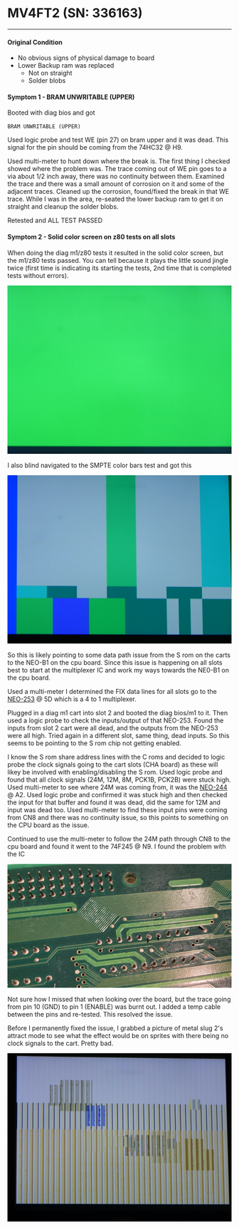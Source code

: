 # MV4FT2 (SN: 336163)
---
#### Original Condition
* No obvious signs of physical damage to board
* Lower Backup ram was replaced
  * Not on straight
  * Solder blobs

#### Symptom 1 - BRAM UNWRITABLE (UPPER)
Booted with diag bios and got

```
BRAM UNWRITABLE (UPPER)
```

Used logic probe and test WE (pin 27) on bram upper and it was dead.  This signal for the pin should be coming from the 74HC32 @ H9.

Used multi-meter to hunt down where the break is.  The first thing I checked showed where the problem was.  The trace coming out of WE pin goes to a via about 1/2 inch away, there was no continuity between them.  Examined the trace and there was a small amount of corrosion on it and some of the adjacent traces.  Cleaned up the corrosion, found/fixed the break in that WE trace.  While I was in the area, re-seated the lower backup ram to get it on straight and cleanup the solder blobs.

Retested and ALL TEST PASSED

#### Symptom 2 - Solid color screen on z80 tests on all slots
When doing the diag m1/z80 tests it resulted in the solid color screen, but the m1/z80 tests passed.  You can tell because it plays the little sound jingle twice (first time is indicating its starting the tests, 2nd time that is completed tests without errors).

![mv4ft2 336163 symptom#2 pic 1](images/mv4ft2_336163_s2-1.jpg)

I also blind navigated to the SMPTE color bars test and got this

![mv4ft2 336163 symptom#2 pic 2](images/mv4ft2_336163_s2-2.jpg)

So this is likely pointing to some data path issue from the S rom on the carts to the NEO-B1 on the cpu board. Since this issue is happening on all slots best to start at the multiplexer IC and work my ways towards the NE0-B1 on the cpu board.

Used a multi-meter I determined the FIX data lines for all slots go to the [NEO-253](https://wiki.neogeodev.org/index.php?title=NEO-253) @ 5D which is a 4 to 1 multiplexer.

Plugged in a diag m1 cart into slot 2 and booted the diag bios/m1 to it.  Then used a logic probe to check the inputs/output of that NEO-253.  Found the inputs from slot 2 cart were all dead, and the outputs from the NEO-253 were all high.  Tried again in a different slot, same thing, dead inputs.  So this seems to be pointing to the S rom chip not getting enabled.

I know the S rom share address lines with the C roms and decided to logic probe the clock signals going to the cart slots (CHA board) as these will likey be involved with enabling/disabling the S rom.  Used logic probe and found that all clock signals (24M, 12M, 8M, PCK1B, PCK2B) were stuck high.  Used multi-meter to see where 24M was coming from, it was the [NEO-244](https://wiki.neogeodev.org/index.php?title=NEO-244) @ A2.  Used logic probe and confirmed it was stuck high and then checked the input for that buffer and found it was dead, did the same for 12M and input was dead too.  Used multi-meter to find these input pins were coming from CN8 and there was no continuity issue, so this points to something on the CPU board as the issue.

Continued to use the multi-meter to follow the 24M path through CN8 to the cpu board and found it went to the 74F245 @ N9.  I found the problem with the IC

![mv4ft2 336163 symptom#2 pic 3](images/mv4ft2_336163_s2-3.jpg)

Not sure how I missed that when looking over the board, but the trace going from pin 10 (GND) to pin 1 (ENABLE) was burnt out.  I added a temp cable between the pins and re-tested.  This resolved the issue.  

Before I permanently fixed the issue, I grabbed a picture of metal slug 2's attract mode to see what the effect would be on sprites with there being no clock signals to the cart.  Pretty bad.

![mv4ft2 336163 symptom#2 pic 4](images/mv4ft2_336163_s2-4.jpg)
